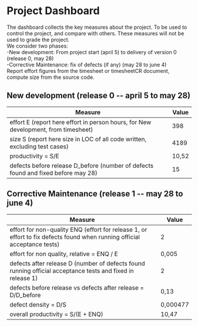 # Project Dashboard

The dashboard collects the key measures about the project.
To be used to control the project, and compare with others. These measures will not be used to grade the project. <br>
We consider two phases: <br>
-New development: From project start (april 5) to delivery of version 0 (release 0, may 28) <br>
-Corrective Maintenance: fix of defects (if any)  (may 28 to june 4)   <br>
Report effort figures from the timesheet or timesheetCR document, compute size from the source code.

## New development (release 0  -- april 5 to may 28)
| Measure| Value |
|---|---|
|effort E (report here effort in person hours, for New development, from timesheet)  | 398 |
|size S (report here size in LOC of all code written, excluding test cases)  | 4189|
|productivity = S/E |10,52|
|defects before release D_before (number of defects found and fixed before may 28) |15|




## Corrective Maintenance (release 1 -- may 28 to june 4)

| Measure | Value|
|---|---|
| effort for non-quality ENQ (effort for release 1, or effort to fix defects found when running official acceptance tests) |2|
| effort for non quality, relative = ENQ / E |0,005|
|defects after release D (number of defects found running official acceptance tests and  fixed in release 1) |2|
| defects before release vs defects after release = D/D_before |0,13|
|defect density = D/S|0,000477|
|overall productivity = S/(E + ENQ)|10,47|
